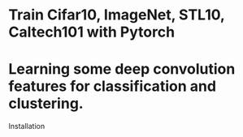 # Train Cifar10, ImageNet, STL10, Caltech101 with Pytorch
Learning some deep convolution features for classification and clustering.
====
Installation
